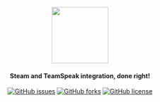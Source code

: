 <p align="center"><img src="https://raw.githubusercontent.com/dalexhd/SteamSpeak/master/docs/assets/images/TeamSpeak-logo.png" width=128></p>
<h4 align="center">Steam and TeamSpeak integration, done right!</h4>
<p align="center">
  <a href="https://github.com/dalexhd/SteamSpeak/issues"><img alt="GitHub issues" src="https://img.shields.io/github/issues/dalexhd/SteamSpeak?label=Issues"></a>
  <a href="https://github.com/dalexhd/SteamSpeak/network"><img alt="GitHub forks" src="https://img.shields.io/github/forks/dalexhd/SteamSpeak?label=Forks"></a>
  <a href="https://github.com/dalexhd/SteamSpeak"><img alt="GitHub license" src="https://img.shields.io/github/license/dalexhd/SteamSpeak?label=License"></a>
</p>
